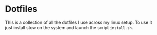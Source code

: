 # Dotfiles
This is a collection of all the dotfiles I use across my linux setup.
To use it just install stow on the system and launch the script `install.sh`.
